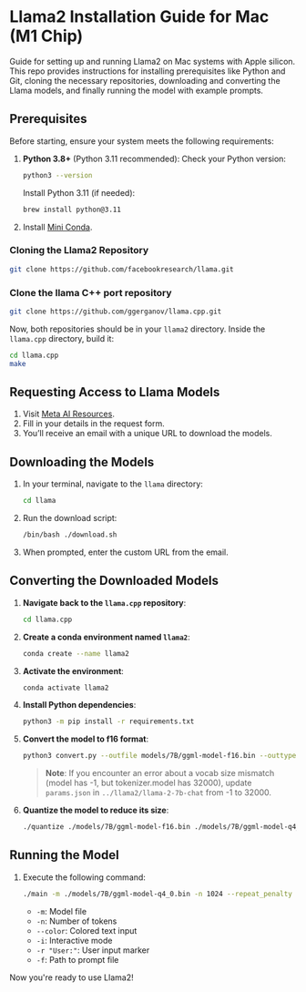 # Llama2 Installation Guide for Mac (M1 Chip)

Guide for setting up and running Llama2 on Mac systems with  Apple silicon. This repo provides instructions 
for installing prerequisites like Python and Git, cloning the necessary repositories, downloading and converting 
the Llama models, and finally running the model with example prompts.

## Prerequisites

Before starting, ensure your system meets the following requirements:

1. **Python 3.8+** (Python 3.11 recommended):
   Check your Python version:

   ```bash
   python3 --version
   ```

   Install Python 3.11 (if needed):

   ```bash
   brew install python@3.11
   ```

2. Install  [Mini Conda](https://docs.conda.io/projects/conda/en/latest/user-guide/install/macos.html#).

### Cloning the Llama2 Repository

   ```bash
   git clone https://github.com/facebookresearch/llama.git
   ```

### Clone the llama C++ port repository

   ```bash
   git clone https://github.com/ggerganov/llama.cpp.git
   ```

Now, both repositories should be in your `llama2` directory.
Inside the `llama.cpp` directory, build it:

   ```bash
   cd llama.cpp
   make
   ```

## Requesting Access to Llama Models

1. Visit [Meta AI Resources](https://ai.meta.com/resources/models-and-libraries/llama-downloads/).
2. Fill in your details in the request form.
3. You’ll receive an email with a unique URL to download the models.

## Downloading the Models

1. In your terminal, navigate to the `llama` directory:

   ```bash
   cd llama
   ```

2. Run the download script:

   ```bash
   /bin/bash ./download.sh
   ```

3. When prompted, enter the custom URL from the email.

## Converting the Downloaded Models

1. **Navigate back to the `llama.cpp` repository**:
   ```bash
   cd llama.cpp
   ```

2. **Create a conda environment named `llama2`**:
   ```bash
   conda create --name llama2
   ```

3. **Activate the environment**:
   ```bash
   conda activate llama2
   ```

4. **Install Python dependencies**:
   ```bash
   python3 -m pip install -r requirements.txt
   ```

5. **Convert the model to f16 format**:
   ```bash
   python3 convert.py --outfile models/7B/ggml-model-f16.bin --outtype f16 ../llama2/llama-2-7b-chat --vocab-dir ../llama2
   ```
   > **Note**: If you encounter an error about a vocab size mismatch (model has -1, but tokenizer.model has 32000), update `params.json` in `../llama2/llama-2-7b-chat` from -1 to 32000.

6. **Quantize the model to reduce its size**:
   ```bash
   ./quantize ./models/7B/ggml-model-f16.bin ./models/7B/ggml-model-q4_0.bin q4_0
   ```

## Running the Model

1. Execute the following command:

   ```bash
   ./main -m ./models/7B/ggml-model-q4_0.bin -n 1024 --repeat_penalty 1.0 --color -i -r "User:" -f ./prompts/chat-with-bob.txt
   ```

   - `-m`: Model file
   - `-n`: Number of tokens
   - `--color`: Colored text input
   - `-i`: Interactive mode
   - `-r "User:"`: User input marker
   - `-f`: Path to prompt file

Now you're ready to use Llama2!
